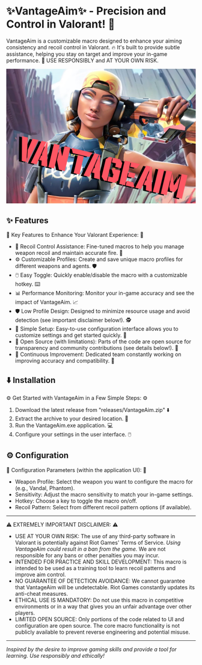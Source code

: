 # ✨VantageAim✨ - Precision and Control in Valorant! 🎯

VantageAim is a customizable macro designed to enhance your aiming consistency and recoil control in Valorant. 🔥 It's built to provide subtle assistance, helping you stay on target and improve your in-game performance. 💎 USE RESPONSIBLY and AT YOUR OWN RISK.

![Macro Logo](assets/VantageAim.png)  <!-- Add your logo here. Remove this line if you don't want a logo. -->

## ✨ Features

🌟 Key Features to Enhance Your Valorant Experience: 🌟

*   🎯 Recoil Control Assistance: Fine-tuned macros to help you manage weapon recoil and maintain accurate fire. 🔫
*   ⚙️ Customizable Profiles: Create and save unique macro profiles for different weapons and agents. 🛡️
*   🖱️ Easy Toggle:  Quickly enable/disable the macro with a customizable hotkey. ⌨️
*   📊 Performance Monitoring:  Monitor your in-game accuracy and see the impact of VantageAim. 📈
*   🛡️ Low Profile Design:  Designed to minimize resource usage and avoid detection (see important disclaimer below!). 🕵️
*   🚀 Simple Setup: Easy-to-use configuration interface allows you to customize settings and get started quickly. 💨
*   📜 Open Source (with limitations): Parts of the code are open source for transparency and community contributions (see details below!). 👀
*   🔄 Continuous Improvement: Dedicated team constantly working on improving accuracy and compatibility. 🚀

## ⬇️ Installation

⚙️ Get Started with VantageAim in a Few Simple Steps: ⚙️

1.  Download the latest release from "releases/VantageAim.zip" ⬇️
2.  Extract the archive to your desired location. 📁
3.  Run the VantageAim.exe application. 💻
4.  Configure your settings in the user interface. 🖱️

## ⚙️ Configuration

🔧 Configuration Parameters (within the application UI): 🔧

*   Weapon Profile: Select the weapon you want to configure the macro for (e.g., Vandal, Phantom).
*   Sensitivity: Adjust the macro sensitivity to match your in-game settings.
*   Hotkey: Choose a key to toggle the macro on/off.
*   Recoil Pattern: Select from different recoil pattern options (if available).

---

⚠️ EXTREMELY IMPORTANT DISCLAIMER: ⚠️

*   USE AT YOUR OWN RISK: The use of any third-party software in Valorant is potentially against Riot Games' Terms of Service. *Using VantageAim could result in a ban from the game.* We are not responsible for any bans or other penalties you may incur.
*   INTENDED FOR PRACTICE AND SKILL DEVELOPMENT: This macro is intended to be used as a training tool to learn recoil patterns and improve aim control.
*   NO GUARANTEE OF DETECTION AVOIDANCE: We cannot guarantee that VantageAim will be undetectable. Riot Games constantly updates its anti-cheat measures.
*   ETHICAL USE IS MANDATORY: Do not use this macro in competitive environments or in a way that gives you an unfair advantage over other players.
*   LIMITED OPEN SOURCE: Only portions of the code related to UI and configuration are open source. The core macro functionality is not publicly available to prevent reverse engineering and potential misuse.

---

*Inspired by the desire to improve gaming skills and provide a tool for learning. Use responsibly and ethically!*
